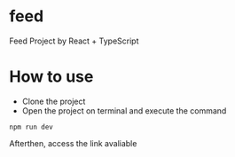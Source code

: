 # feed
Feed Project by React + TypeScript

# How to use
- Clone the project
- Open the project on terminal and execute the command
```
npm run dev
```
Afterthen, access the link avaliable
